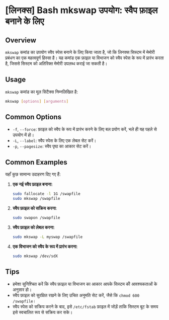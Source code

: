 # [लिनक्स] Bash mkswap उपयोग: स्वैप फ़ाइल बनाने के लिए

## Overview
`mkswap` कमांड का उपयोग स्वैप स्पेस बनाने के लिए किया जाता है, जो कि लिनक्स सिस्टम में मेमोरी प्रबंधन का एक महत्वपूर्ण हिस्सा है। यह कमांड एक फ़ाइल या विभाजन को स्वैप स्पेस के रूप में प्रारंभ करता है, जिससे सिस्टम को अतिरिक्त मेमोरी उपलब्ध कराई जा सकती है।

## Usage
`mkswap` कमांड का मूल सिंटैक्स निम्नलिखित है:

```bash
mkswap [options] [arguments]
```

## Common Options
- `-f`, `--force`: फ़ाइल को स्वैप के रूप में प्रारंभ करने के लिए बल प्रयोग करें, भले ही यह पहले से उपयोग में हो।
- `-L`, `--label`: स्वैप स्पेस के लिए एक लेबल सेट करें।
- `-p`, `--pagesize`: स्वैप पृष्ठ का आकार सेट करें।

## Common Examples
यहाँ कुछ सामान्य उदाहरण दिए गए हैं:

1. **एक नई स्वैप फ़ाइल बनाना**:
   ```bash
   sudo fallocate -l 1G /swapfile
   sudo mkswap /swapfile
   ```

2. **स्वैप फ़ाइल को सक्रिय करना**:
   ```bash
   sudo swapon /swapfile
   ```

3. **स्वैप फ़ाइल को लेबल करना**:
   ```bash
   sudo mkswap -L myswap /swapfile
   ```

4. **एक विभाजन को स्वैप के रूप में प्रारंभ करना**:
   ```bash
   sudo mkswap /dev/sdX
   ```

## Tips
- हमेशा सुनिश्चित करें कि स्वैप फ़ाइल या विभाजन का आकार आपके सिस्टम की आवश्यकताओं के अनुसार हो।
- स्वैप फ़ाइल को सुरक्षित रखने के लिए उचित अनुमति सेट करें, जैसे कि `chmod 600 /swapfile`।
- स्वैप स्पेस को सक्रिय करने के बाद, इसे `/etc/fstab` फ़ाइल में जोड़ें ताकि सिस्टम बूट के समय इसे स्वचालित रूप से सक्रिय कर सके।